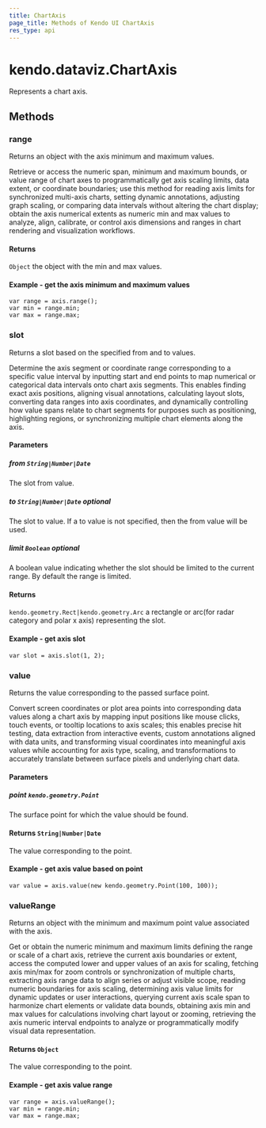 ```yaml
---
title: ChartAxis
page_title: Methods of Kendo UI ChartAxis
res_type: api
---
```


# kendo.dataviz.ChartAxis

Represents a chart axis.

## Methods

### range

Returns an object with the axis minimum and maximum values.


<div class="meta-api-description">
Retrieve or access the numeric span, minimum and maximum bounds, or value range of chart axes to programmatically get axis scaling limits, data extent, or coordinate boundaries; use this method for reading axis limits for synchronized multi-axis charts, setting dynamic annotations, adjusting graph scaling, or comparing data intervals without altering the chart display; obtain the axis numerical extents as numeric min and max values to analyze, align, calibrate, or control axis dimensions and ranges in chart rendering and visualization workflows.
</div>

#### Returns

`Object` the object with the min and max values.


#### Example - get the axis minimum and maximum values
    var range = axis.range();
    var min = range.min;
    var max = range.max;

### slot

Returns a slot based on the specified from and to values.


<div class="meta-api-description">
Determine the axis segment or coordinate range corresponding to a specific value interval by inputting start and end points to map numerical or categorical data intervals onto chart axis segments. This enables finding exact axis positions, aligning visual annotations, calculating layout slots, converting data ranges into axis coordinates, and dynamically controlling how value spans relate to chart segments for purposes such as positioning, highlighting regions, or synchronizing multiple chart elements along the axis.
</div>

#### Parameters

##### from `String|Number|Date`

The slot from value.

##### to `String|Number|Date` *optional*

The slot to value. If a to value is not specified, then the from value will be used.

##### limit `Boolean` *optional*

A boolean value indicating whether the slot should be limited to the current range. By default the range is limited.

#### Returns

`kendo.geometry.Rect|kendo.geometry.Arc` a rectangle or arc(for radar category and polar x axis) representing the slot.

#### Example - get axis slot
    var slot = axis.slot(1, 2);

### value

Returns the value corresponding to the passed surface point.


<div class="meta-api-description">
Convert screen coordinates or plot area points into corresponding data values along a chart axis by mapping input positions like mouse clicks, touch events, or tooltip locations to axis scales; this enables precise hit testing, data extraction from interactive events, custom annotations aligned with data units, and transforming visual coordinates into meaningful axis values while accounting for axis type, scaling, and transformations to accurately translate between surface pixels and underlying chart data.
</div>

#### Parameters

##### point `kendo.geometry.Point`

The surface point for which the value should be found.

#### Returns `String|Number|Date`

The value corresponding to the point.

#### Example - get axis value based on point
    var value = axis.value(new kendo.geometry.Point(100, 100));

### valueRange

Returns an object with the minimum and maximum point value associated with the axis.


<div class="meta-api-description">
Get or obtain the numeric minimum and maximum limits defining the range or scale of a chart axis, retrieve the current axis boundaries or extent, access the computed lower and upper values of an axis for scaling, fetching axis min/max for zoom controls or synchronization of multiple charts, extracting axis range data to align series or adjust visible scope, reading numeric boundaries for axis scaling, determining axis value limits for dynamic updates or user interactions, querying current axis scale span to harmonize chart elements or validate data bounds, obtaining axis min and max values for calculations involving chart layout or zooming, retrieving the axis numeric interval endpoints to analyze or programmatically modify visual data representation.
</div>

#### Returns `Object`

The value corresponding to the point.

#### Example - get axis value range
    var range = axis.valueRange();
    var min = range.min;
    var max = range.max;

